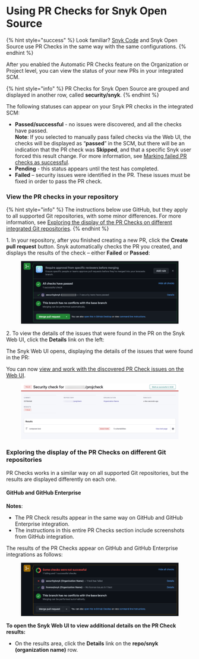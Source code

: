 # Using PR Checks for Snyk Open Source

{% hint style="success" %}
Look familiar? [Snyk Code](../../snyk-code/pr-checks-for-snyk-code/viewing-the-pr-checks-in-your-scm.md) and Snyk Open Source use PR Checks in the same way with the same configurations.&#x20;
{% endhint %}

After you enabled the Automatic PR Checks feature on the Organization or Project level, you can view the status of your new PRs in your integrated SCM.

{% hint style="info" %}
PR Checks for Snyk Open Source are grouped and displayed in another row, called **security/snyk**.
{% endhint %}

The following statuses can appear on your Snyk PR checks in the integrated SCM:

* **Passed/successful** - no issues were discovered, and all the checks have passed.\
  **Note**: If you selected to manually pass failed checks via the Web UI, the checks will be displayed as “**passed**” in the SCM, but there will be an indication that the PR check was **Skipped**, and that a specific Snyk user forced this result change. For more information, see [Marking failed PR checks as successful](../../snyk-code/pr-checks-for-snyk-code/viewing-and-working-with-the-pr-check-results-on-the-snyk-web-ui.md#\_ref105582006).
* **Pending** - this status appears until the test has completed.
* **Failed** – security issues were identified in the PR. These issues must be fixed in order to pass the PR check.

### **View the PR checks in your repository**

{% hint style="info" %}
The instructions below use GitHub, but they apply to all supported Git repositories, with some minor differences. For more information, see [Exploring the display of the PR Checks on different integrated Git repositories](using-pr-checks-for-snyk-open-source.md#\_ref105582759).
{% endhint %}

1\. In your repository, after you finished creating a new PR, click the **Create** **pull request** button. Snyk automatically checks the PR you created, and displays the results of the check – either **Failed** or **Passed**:

<figure><img src="../../../.gitbook/assets/all-checks-pass.png" alt=""><figcaption></figcaption></figure>

2\. To view the details of the issues that were found in the PR on the Snyk Web UI, click the **Details** link on the left:

The Snyk Web UI opens, displaying the details of the issues that were found in the PR:

You can now [view and work with the discovered PR Check issues on the Web UI](../../snyk-code/pr-checks-for-snyk-code/viewing-and-working-with-the-pr-check-results-on-the-snyk-web-ui.md).

<figure><img src="../../../.gitbook/assets/security-check (2).png" alt=""><figcaption></figcaption></figure>

### Exploring the display of the PR Checks on different Git repositories <a href="#_ref105582759" id="_ref105582759"></a>

PR Checks works in a similar way on all supported Git repositories, but the results are displayed differently on each one.

#### **GitHub and GitHub Enterprise**

**Notes**:

* The PR Check results appear in the same way on GitHub and GitHub Enterprise integration.
* The instructions in this entire PR Checks section include screenshots from GitHub integration.

The results of the PR Checks appear on GitHub and GitHub Enterprise integrations as follows:

<figure><img src="../../../.gitbook/assets/some-checks-failed (1).png" alt=""><figcaption></figcaption></figure>

**To open the Snyk Web UI to view additional details on the PR Check results:**

* On the results area, click the **Details** link on the **repo/snyk** **(organization name)** row.
